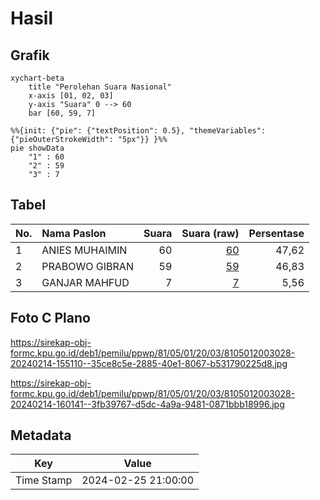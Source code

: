 # Hasil

## Grafik

```mermaid
xychart-beta
    title "Perolehan Suara Nasional"
    x-axis [01, 02, 03]
    y-axis "Suara" 0 --> 60
    bar [60, 59, 7]
```

```mermaid
%%{init: {"pie": {"textPosition": 0.5}, "themeVariables": {"pieOuterStrokeWidth": "5px"}} }%%
pie showData
    "1" : 60
    "2" : 59
    "3" : 7
```

## Tabel

| No. | Nama Paslon    | Suara | Suara (raw) | Persentase |
|:--- |:-------------- | -----:| -----------:| ----------:|
| 1   | ANIES MUHAIMIN | 60    | [60][p-1]   | 47,62      |
| 2   | PRABOWO GIBRAN | 59    | [59][p-2]   | 46,83      |
| 3   | GANJAR MAHFUD  | 7     | [7][p-3]    | 5,56       |


[p-1]: https://github.com/gigit-pemilu/pemilu-2024/blob/main/pilpres/hitung-suara/sub/81-maluku/sub/05-seram-bagian-timur/sub/01-bula/sub/2003-bula/sub/028-tps/sub/paslon-1.txt
[p-2]: https://github.com/gigit-pemilu/pemilu-2024/blob/main/pilpres/hitung-suara/sub/81-maluku/sub/05-seram-bagian-timur/sub/01-bula/sub/2003-bula/sub/028-tps/sub/paslon-2.txt
[p-3]: https://github.com/gigit-pemilu/pemilu-2024/blob/main/pilpres/hitung-suara/sub/81-maluku/sub/05-seram-bagian-timur/sub/01-bula/sub/2003-bula/sub/028-tps/sub/paslon-3.txt

## Foto C Plano

https://sirekap-obj-formc.kpu.go.id/deb1/pemilu/ppwp/81/05/01/20/03/8105012003028-20240214-155110--35ce8c5e-2885-40e1-8067-b531790225d8.jpg

https://sirekap-obj-formc.kpu.go.id/deb1/pemilu/ppwp/81/05/01/20/03/8105012003028-20240214-160141--3fb39767-d5dc-4a9a-9481-0871bbb18996.jpg


## Metadata

| Key        | Value               |
| ---------- | ------------------- |
| Time Stamp | 2024-02-25 21:00:00 |



